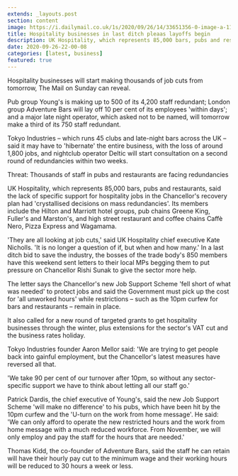 ```yaml
---
extends: _layouts.post
section: content
image: https://i.dailymail.co.uk/1s/2020/09/26/14/33651356-0-image-a-114_1601126295119.jpg 
title: Hospitality businesses in last ditch pleaas layoffs begin 
description: UK Hospitality, which represents 85,000 bars, pubs and restaurants, said the lack of specific support for hospitality jobs in the Chancellors recovery plan had crystallised decisions on mass redundancies. 
date: 2020-09-26-22-00-08 
categories: [latest, business] 
featured: true 
--- 
```

Hospitality businesses will start making thousands of job cuts from tomorrow, The Mail on Sunday can reveal. 

Pub group Young's is making up to 500 of its 4,200 staff redundant; London group Adventure Bars will lay off 10 per cent of its employees 'within days'; and a major late night operator, which asked not to be named, will tomorrow make a third of its 750 staff redundant. 

Tokyo Industries – which runs 45 clubs and late-night bars across the UK – said it may have to 'hibernate' the entire business, with the loss of around 1,800 jobs, and nightclub operator Deltic will start consultation on a second round of redundancies within two weeks.

Threat: Thousands of staff in pubs and restaurants are facing redundancies

UK Hospitality, which represents 85,000 bars, pubs and restaurants, said the lack of specific support for hospitality jobs in the Chancellor's recovery plan had 'crystallised decisions on mass redundancies'. Its members include the Hilton and Marriott hotel groups, pub chains Greene King, Fuller's and Marston's, and high street restaurant and coffee chains Caffè Nero, Pizza Express and Wagamama. 

'They are all looking at job cuts,' said UK Hospitality chief executive Kate Nicholls. 'It is no longer a question of if, but when and how many.' In a last ditch bid to save the industry, the bosses of the trade body's 850 members have this weekend sent letters to their local MPs begging them to put pressure on Chancellor Rishi Sunak to give the sector more help. 

The letter says the Chancellor's new Job Support Scheme 'fell short of what was needed' to protect jobs and said the Government must pick up the cost for 'all unworked hours' while restrictions – such as the 10pm curfew for bars and restaurants – remain in place. 

It also called for a new round of targeted grants to get hospitality businesses through the winter, plus extensions for the sector's VAT cut and the business rates holiday. 

Tokyo Industries founder Aaron Mellor said: 'We are trying to get people back into gainful employment, but the Chancellor's latest measures have reversed all that. 

'We take 90 per cent of our turnover after 10pm, so without any sector-specific support we have to think about letting all our staff go.' 

Patrick Dardis, the chief executive of Young's, said the new Job Support Scheme 'will make no difference' to his pubs, which have been hit by the 10pm curfew and the 'U-turn on the work from home message'. He said: 'We can only afford to operate the new restricted hours and the work from home message with a much reduced workforce. From November, we will only employ and pay the staff for the hours that are needed.' 

Thomas Kidd, the co-founder of Adventure Bars, said the staff he can retain will have their hourly pay cut to the minimum wage and their working hours will be reduced to 30 hours a week or less.

